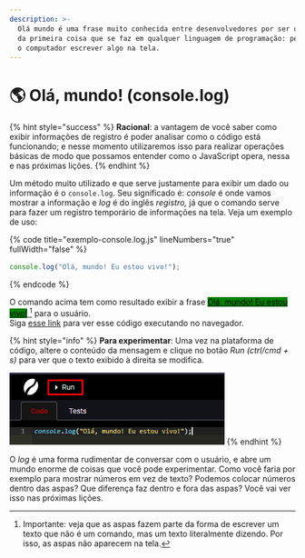 ```yaml
---
description: >-
  Olá mundo é uma frase muito conhecida entre desenvolvedores por ser um padrão
  da primeira coisa que se faz em qualquer linguagem de programação: pedir para
  o computador escrever algo na tela.
---
```


# 🌎 Olá, mundo! (console.log)

{% hint style="success" %}
**Racional**: a vantagem de você saber como exibir informações de registro é poder analisar como o código está funcionando; e nesse momento utilizaremos isso para realizar operações básicas de modo que possamos entender como o JavaScript opera, nessa e nas próximas lições.
{% endhint %}

Um método muito utilizado e que serve justamente para exibir um dado ou informação é o `console.log`. Seu significado é: _console_ é onde vamos mostrar a informação e _log_ é do inglês _registro,_ já que o comando serve para fazer um registro temporário de informações na tela. Veja um exemplo de uso:

{% code title="exemplo-console.log.js" lineNumbers="true" fullWidth="false" %}
```javascript
console.log("Olá, mundo! Eu estou vivo!");
```
{% endcode %}

O comando acima tem como resultado exibir a frase  [<mark style="background-color:green;">Olá, mundo! Eu estou vivo!</mark> ](#user-content-fn-1)[^1] para o usuário.\
Siga [esse link](https://coolfee.github.io/#\{%22autorun%22:%221%22,%22code%22:%22console.log\(\\%22Ol%C3%A1,%20mundo!%20Eu%20estou%20vivo!\\%22\);%22,%22tests%22:%22;%22}) para ver esse código executando no navegador.

{% hint style="info" %}
**Para experimentar**: Uma vez na plataforma de código, altere o conteúdo da mensagem e clique no botão _Run (ctrl/cmd + s)_ para ver que o texto exibido à direita se modifica.

<img src="../../.gitbook/assets/run.png" alt="" data-size="original">
{% endhint %}

O _log_ é uma forma rudimentar de conversar com o usuário, e abre um mundo enorme de coisas que você pode experimentar. Como você faria por exemplo para mostrar números em vez de texto? Podemos colocar números dentro das aspas? Que diferença faz dentro e fora das aspas? Você vai ver isso nas próximas lições.

[^1]: Importante: veja que as aspas fazem parte da forma de escrever um texto que não é um comando, mas um texto literalmente dizendo. Por isso, as aspas não aparecem na tela.
